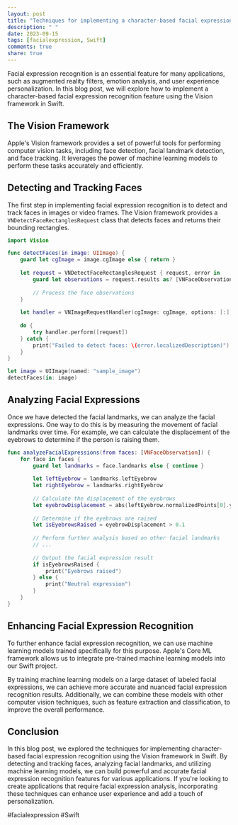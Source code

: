 ```yaml
---
layout: post
title: "Techniques for implementing a character-based facial expression recognition feature using Vision framework in Swift"
description: " "
date: 2023-09-15
tags: [facialexpression, Swift]
comments: true
share: true
---
```


Facial expression recognition is an essential feature for many applications, such as augmented reality filters, emotion analysis, and user experience personalization. In this blog post, we will explore how to implement a character-based facial expression recognition feature using the Vision framework in Swift.

## The Vision Framework

Apple's Vision framework provides a set of powerful tools for performing computer vision tasks, including face detection, facial landmark detection, and face tracking. It leverages the power of machine learning models to perform these tasks accurately and efficiently.

## Detecting and Tracking Faces

The first step in implementing facial expression recognition is to detect and track faces in images or video frames. The Vision framework provides a `VNDetectFaceRectanglesRequest` class that detects faces and returns their bounding rectangles.

```swift
import Vision

func detectFaces(in image: UIImage) {
    guard let cgImage = image.cgImage else { return }
    
    let request = VNDetectFaceRectanglesRequest { request, error in
        guard let observations = request.results as? [VNFaceObservation] else { return }
        
        // Process the face observations
    }
    
    let handler = VNImageRequestHandler(cgImage: cgImage, options: [:])
    
    do {
        try handler.perform([request])
    } catch {
        print("Failed to detect faces: \(error.localizedDescription)")
    }
}

let image = UIImage(named: "sample_image")
detectFaces(in: image)
```

## Analyzing Facial Expressions

Once we have detected the facial landmarks, we can analyze the facial expressions. One way to do this is by measuring the movement of facial landmarks over time. For example, we can calculate the displacement of the eyebrows to determine if the person is raising them.

```swift
func analyzeFacialExpressions(from faces: [VNFaceObservation]) {
    for face in faces {
        guard let landmarks = face.landmarks else { continue }
        
        let leftEyebrow = landmarks.leftEyebrow
        let rightEyebrow = landmarks.rightEyebrow
        
        // Calculate the displacement of the eyebrows
        let eyebrowDisplacement = abs(leftEyebrow.normalizedPoints[0].y - rightEyebrow.normalizedPoints[0].y)
        
        // Determine if the eyebrows are raised
        let isEyebrowsRaised = eyebrowDisplacement > 0.1
        
        // Perform further analysis based on other facial landmarks
        // ...
        
        // Output the facial expression result
        if isEyebrowsRaised {
            print("Eyebrows raised")
        } else {
            print("Neutral expression")
        }
    }
}
```

## Enhancing Facial Expression Recognition

To further enhance facial expression recognition, we can use machine learning models trained specifically for this purpose. Apple's Core ML framework allows us to integrate pre-trained machine learning models into our Swift project.

By training machine learning models on a large dataset of labeled facial expressions, we can achieve more accurate and nuanced facial expression recognition results. Additionally, we can combine these models with other computer vision techniques, such as feature extraction and classification, to improve the overall performance.

## Conclusion

In this blog post, we explored the techniques for implementing character-based facial expression recognition using the Vision framework in Swift. By detecting and tracking faces, analyzing facial landmarks, and utilizing machine learning models, we can build powerful and accurate facial expression recognition features for various applications. If you're looking to create applications that require facial expression analysis, incorporating these techniques can enhance user experience and add a touch of personalization. 

#facialexpression #Swift